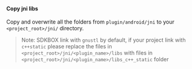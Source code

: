 #### Copy jni libs
Copy and overwrite all the folders from `plugin/android/jni`
to your `<project_root>/jni/` directory.

> Note: SDKBOX link with `gnustl` by default, if your project link with `c++static` please replace the files in `<project_root>/jni/<plugin_name>/libs` with files in `<project_root>/jni/<plugin_name>/libs_c++_static` folder
